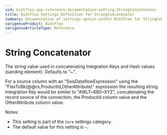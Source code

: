 ```yaml
---
uid: bimlflex-app-reference-documentation-setting-StringConcatenator
title: BimlFlex Settings Definition for StringConcatenator
summary: Documentation of settings option within BimlFlex for StringConcatenator
varigenceProduct: BimlFlex
varigenceArticleType: Reference
---
```


# String Concatenator

The string value used in concatenating Integration Keys and Hash values (sanding element). Defaults to "~".

For a source column with an "SsisDataflowExpression" using the "FlexToBk(@@rs,ProductId,OtherAttribute)" expression the resulting string Integration Key would be similar to "AWLT~680~XYZ", concatenating the record source of the connection, the ProductId column value and the OtherAttribute column value.

Notes:

* This setting is part of the `Core` settings category.
* The default value for this setting is `~`.
